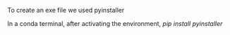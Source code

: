 To create an exe file we used pyinstaller

In a conda terminal, after activating the environment, 
*pip install pyinstaller*
